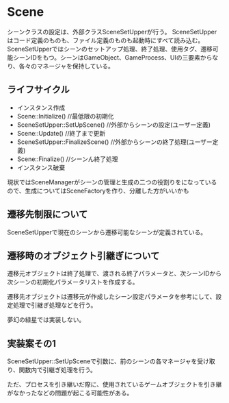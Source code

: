 # Scene

シーンクラスの設定は、外部クラスSceneSetUpperが行う。
SceneSetUpperはコード定義のものも、ファイル定義のものも起動時にすべて読み込む。SceneSetUpperではシーンのセットアップ処理、終了処理、使用タグ、遷移可能シーンIDをもつ。シーンはGameObject、GameProcess、UIの三要素からなり、各々のマネージャを保持している。

## ライフサイクル

- インスタンス作成
- Scene::Initialize() //最低限の初期化
- SceneSetUpper::SetUpScene() //外部からシーンの設定(ユーザー定義)
- Scene::Update() //終了まで更新
- SceneSetUpper::FinalizeScene() //外部からシーンの終了処理(ユーザー定義)
- Scene::Finalize() //シーンん終了処理
- インスタンス破棄


現状ではSceneManagerがシーンの管理と生成の二つの役割りをになっているので、生成についてはSceneFactoryを作り、分離した方がいいかも

## 遷移先制限について

SceneSetUpperで現在のシーンから遷移可能なシーンが定義されている。

## 遷移時のオブジェクト引継ぎについて

遷移元オブジェクトは終了処理で、渡される終了パラメータと、次シーンIDから次シーンの初期化パラメータリストを作成する。

遷移先オブジェクトは遷移元が作成したシーン設定パラメータを参考にして、設定処理で引継ぎ処理などを行う。

夢幻の緑星では実装しない。

## 実装案その1

SceneSetUpper::SetUpSceneで引数に、前のシーンの各マネージャを受け取り、関数内で引継ぎ処理を行う。

ただ、プロセスを引き継いだ際に、使用されているゲームオブジェクトを引き継がなかったなどの問題が起こる可能性がある。

